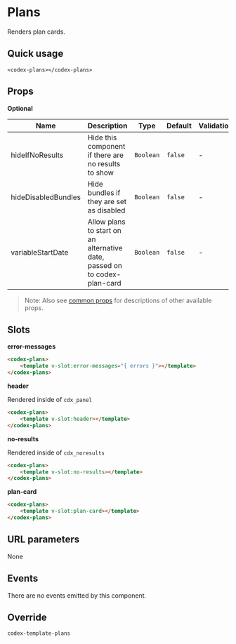 # Plans

Renders plan cards.

## Quick usage

```vue
<codex-plans></codex-plans>
```

## Props

**Optional**

| Name | Description | Type | Default | Validation |
| - | - | - | - | - |
| hideIfNoResults | Hide this component if there are no results to show | `Boolean` | `false` | - |
| hideDisabledBundles | Hide bundles if they are set as disabled | `Boolean` | `false` | - |
| variableStartDate | Allow plans to start on an alternative date, passed on to codex-plan-card | `Boolean` | `false` | - |


> Note: Also see [common props](./shared/CommonProps.md) for descriptions of other available props.

## Slots

**error-messages**

```html
<codex-plans>
	<template v-slot:error-messages="{ errors }"></template>
</codex-plans>
```

**header**

Rendered inside of `cdx_panel`
```html
<codex-plans>
	<template v-slot:header></template>
</codex-plans>
```

**no-results**   

Rendered inside of `cdx_noresults`
```html
<codex-plans>
	<template v-slot:no-results></template>
</codex-plans>
```

**plan-card**   

```html
<codex-plans>
	<template v-slot:plan-card></template>
</codex-plans>
```

## URL parameters

None

## Events

There are no events emitted by this component.

## Override

`
codex-template-plans
`


